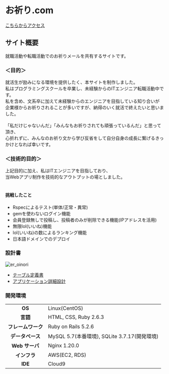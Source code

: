 # お祈り.com
[こちらからアクセス](http://54.238.27.227/)

## サイト概要

就職活動や転職活動でのお祈りメールを共有するサイトです。<br>


### ＜目的＞

就活生が励みになる環境を提供したく、本サイトを制作しました。<br>
私はプログラミングスクールを卒業し、未経験からのITエンジニア転職活動中です。<br>
私を含め、文系卒に加えて未経験からのエンジニアを目指している知り合いが<br>
企業様からお祈りされることが多いですが、納得のいく就活で終えたいと思いました。<br>
<br>
「私だけじゃないんだ」「みんなもお祈りされても頑張っているんだ」と思って頂き、<br>
心折れずに、みんなのお祈り文から学び反省をして自分自身の成長に繋げるきっかけとなれば幸いです。<br>

### ＜技術的目的＞

上記目的に加え、私はITエンジニアを目指しており、<br>
当Webアプリ制作を技術的なアウトプットの場としました。<br>
<br>

#### 挑戦したこと
- Rspecによるテスト(単体/正常・異常)
- gemを使わないログイン機能
- 会員登録無しで投稿し、投稿者のみが削除できる機能(IPアドレスを活用)
- 無限lol(いいね)機能
- lol(いいね)の数によるランキング機能
- 日本語ドメインでのデプロイ

### 設計書
![er_oinori](https://user-images.githubusercontent.com/92353507/161043722-2123dc80-3396-441d-bf28-a5127807b750.PNG)
- [テーブル定義書](https://docs.google.com/spreadsheets/d/1DMuRtC2PukbXW2W_3gKG85c0emMfW7MoTK6T70ZWwQY/edit?usp=sharing)
- [アプリケーション詳細設計](https://docs.google.com/spreadsheets/d/1ZkJgliSXROmLoB-JKmI2I0Qp8RcFxx2WYflJvdzIj6w/edit?usp=sharing)

### 開発環境

|                    |                                              |
| :----------------: | :------------------------------------------- |
|       **OS**       | Linux(CentOS)                                |
|      **言語**      | HTML, CSS, Ruby 2.6.3            |
| **フレームワーク** | Ruby on Rails 5.2.6                          |
|  **データベース**  | MySQL 5.7(本番環境), SQLite 3.7.17(開発環境) |
|   **Web サーバ**   | Nginx 1.20.0                                 |
|    **インフラ**    | AWS(EC2, RDS)                                |
|      **IDE**       | Cloud9                                       |